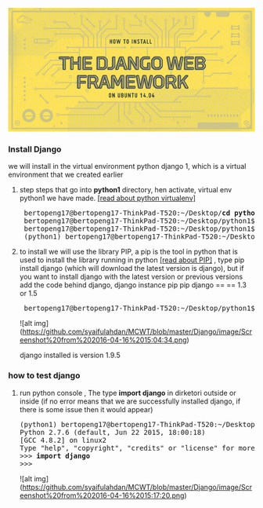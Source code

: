 ![alt img](https://github.com/syaifulahdan/MCWT/blob/master/Django/image/B_rnHp0UwAAPoo1-1.jpg)


### Install Django

we will install in the virtual environment python django 1, which is a virtual environment that we created earlier

1. step steps that go into <b>python1</b> directory, hen activate, virtual env python1 we have made. [[read about python virtualenv]](https://github.com/syaifulahdan/MCWT/tree/master/Python-virtualenv)
   <pre>
    bertopeng17@bertopeng17-ThinkPad-T520:~/Desktop/<b>cd python1/</b>
    bertopeng17@bertopeng17-ThinkPad-T520:~/Desktop/python1$ 
    bertopeng17@bertopeng17-ThinkPad-T520:~/Desktop/python1$ <b>. bin/activate</b>
    (python1) bertopeng17@bertopeng17-ThinkPad-T520:~/Desktop/python1$ 
   </pre>
2. to install we will use the library PIP, a pip is the tool in python that is used to install the library running in python [[read about PIP]](https://docs.python.org/3.6/installing/index.html) ,  type pip install django (which will download the latest version is django), but if you want to install django with the latest version or previous versions add the code behind django, django instance pip pip django == == 1.3 or 1.5
   <pre>
    bertopeng17@bertopeng17-ThinkPad-T520:~/Desktop/python1$ <b>pip install django</b>
   </pre>

   ![alt img] (https://github.com/syaifulahdan/MCWT/blob/master/Django/image/Screenshot%20from%202016-04-16%2015:04:34.png)
   
   django installed is version 1.9.5
   
   
### how to test django

1. run python console , The type <b>import django</b> in dirketori outside or inside  (if no error means that we are successfully installed django, if there is some issue then it would appear) 

   <pre>
   (python1) bertopeng17@bertopeng17-ThinkPad-T520:~/Desktop/python1$ python
   Python 2.7.6 (default, Jun 22 2015, 18:00:18) 
   [GCC 4.8.2] on linux2
   Type "help", "copyright", "credits" or "license" for more information.
   >>> <b>import django</b>
   >>> 
   </pre>
   ![alt img] (https://github.com/syaifulahdan/MCWT/blob/master/Django/image/Screenshot%20from%202016-04-16%2015:17:20.png)
   
